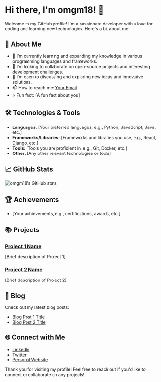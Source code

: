# Hi there, I'm omgm18! 👋

Welcome to my GitHub profile! I'm a passionate developer with a love for coding and learning new technologies. Here's a bit about me:

## 🚀 About Me

- 🌱 I’m currently learning and expanding my knowledge in various programming languages and frameworks.
- 👯 I’m looking to collaborate on open-source projects and interesting development challenges.
- 🤔 I’m open to discussing and exploring new ideas and innovative solutions.
- 📫 How to reach me: [Your Email](mailto:your-email@example.com)
- ⚡ Fun fact: [A fun fact about you]

## 🛠️ Technologies & Tools

- **Languages:** [Your preferred languages, e.g., Python, JavaScript, Java, etc.]
- **Frameworks/Libraries:** [Frameworks and libraries you use, e.g., React, Django, etc.]
- **Tools:** [Tools you are proficient in, e.g., Git, Docker, etc.]
- **Other:** [Any other relevant technologies or tools]

## 📈 GitHub Stats

![omgm18's GitHub stats](https://github-readme-stats.vercel.app/api?username=omgm18&show_icons=true&theme=radical)

## 🏆 Achievements

- [Your achievements, e.g., certifications, awards, etc.]

## 📚 Projects

### [Project 1 Name](https://github.com/omgm18/project1)
[Brief description of Project 1]

### [Project 2 Name](https://github.com/omgm18/project2)
[Brief description of Project 2]

## 📖 Blog

Check out my latest blog posts:

- [Blog Post 1 Title](https://your-blog-link.com)
- [Blog Post 2 Title](https://your-blog-link.com)

## 🌐 Connect with Me

- [LinkedIn](https://www.linkedin.com/in/your-linkedin-profile/)
- [Twitter](https://twitter.com/your-twitter-handle)
- [Personal Website](https://your-website.com)

Thank you for visiting my profile! Feel free to reach out if you'd like to connect or collaborate on any projects!
